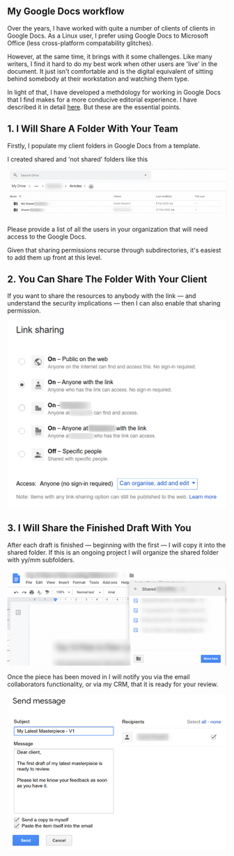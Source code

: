 ## My Google Docs workflow 

Over the years, I have worked with quite a number of clients of clients in Google Docs. As a Linux user, I prefer using Google Docs to Microsoft Office (less cross-platform compatability glitches).

However, at the same time, it brings with it some challenges. Like many writers, I find it hard to do my best work when other users are 'live' in the document. It just isn't comfortable and is the digital equivalent of sitting behind somebody at their workstation and watching them type.

In light of that, I have developed a methdology for working in Google Docs that I find makes for a more conducive editorial experience. I have described it in detail [here](https://medium.com/daniels-tech-world/a-way-to-comfortably-work-with-clients-in-google-docs-daa199efc50f?source=friends_link&sk=6ab99ed69b0835f9e3c938425f8863c9). But these are the essential points.

## 1. I Will Share A Folder With Your Team

Firstly, I populate my client folders in Google Docs from a template.

I created shared and 'not shared' folders like this

![](/Workflow/Images/1.png)

Please provide a list of all the users in your organization that will need access to the Google Docs.

Given that sharing permissions recurse through subdirectories, it's easiest to add them up front at this level. 

## 2. You Can Share The Folder With Your Client 

If you want to share the resources to anybody with the link — and understand the security implications — then I can also enable that sharing permission.


![](/Workflow/Images/2.png)

## 3. I Will Share the Finished Draft With You 


After each draft is finished — beginning with the first — I will copy it into the shared folder. If this is an ongoing project I will organize the shared folder with yy/mm subfolders.

![](/Workflow/Images/3.png)

Once the piece has been moved in I will notify you via the email collaborators functionality, or via my CRM, that it is ready for your review.

![](/Workflow/Images/4.png)


